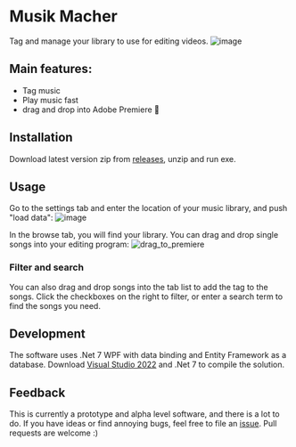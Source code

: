 # Musik Macher

Tag and manage your library to use for editing videos.
![image](https://github.com/Runinho/MusikMacher/assets/3237686/a0db753e-075d-4fdc-9448-4ef009123924)

## Main features:
- Tag music
- Play music fast
- drag and drop into Adobe Premiere 🚀

## Installation
Download latest version zip from [releases](https://github.com/Runinho/MusikMacher/releases), unzip and run exe.

## Usage
Go to the settings tab and enter the location of your music library, and push "load data":
![image](https://github.com/Runinho/MusikMacher/assets/3237686/5a12ebbc-5c78-404a-a182-d085414926c2)

In the browse tab, you will find your library.
You can drag and drop single songs into your editing program:
![drag_to_premiere](https://github.com/Runinho/MusikMacher/assets/3237686/a459bf46-6710-4dcf-9435-bf9d520c4c43)

### Filter and search
You can also drag and drop songs into the tab list to add the tag to the songs.
Click the checkboxes on the right to filter, or enter a search term to find the songs you need.

## Development
The software uses .Net 7 WPF with data binding and Entity Framework as a database.
Download [Visual Studio 2022](https://visualstudio.microsoft.com/de/downloads/) and .Net 7 to compile the solution.

## Feedback
This is currently a prototype and alpha level software, and there is a lot to do.
If you have ideas or find annoying bugs, feel free to file an [issue](https://github.com/Runinho/MusikMacher/issues/new). Pull requests are welcome :)
